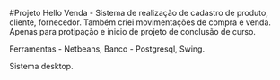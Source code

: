 #Projeto Hello Venda - Sistema de realização de cadastro de produto, cliente, fornecedor. Também criei movimentações de compra e venda.
Apenas para protipação e inicio de projeto de conclusão de curso.

Ferramentas - Netbeans, Banco - Postgresql, Swing.

Sistema desktop.
